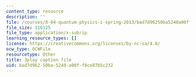 ```yaml
---
content_type: resource
description: ''
file: /courses/8-04-quantum-physics-i-spring-2013/bad7d96250ba5240a00ff8ce87b5c232_jJX_1zT73U0.vtt
file_size: 116125
file_type: application/x-subrip
learning_resource_types: []
license: https://creativecommons.org/licenses/by-nc-sa/4.0/
ocw_type: OCWFile
resourcetype: Other
title: 3play caption file
uid: bad7d962-50ba-5240-a00f-f8ce87b5c232
---
```


